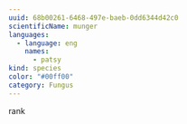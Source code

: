```yaml
---
uuid: 68b00261-6468-497e-baeb-0dd6344d42c0
scientificName: munger
languages:
  - language: eng
    names:
      - patsy
kind: species
color: "#00ff00"
category: Fungus
---
```

rank
